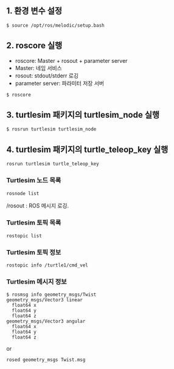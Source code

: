 ## 1. 환경 변수 설정

```{.no-highlight}
$ source /opt/ros/melodic/setup.bash
```

## 2. roscore 실행
 - roscore: Master + rosout + parameter server
  - Master: 네임 서비스
  - rosout: stdout/stderr 로깅
  - parameter server: 파라미터 저장 서버

```
$ roscore
```

## 3. turtlesim 패키지의 turtlesim_node 실행
```
$ rosrun turtlesim turtlesim_node
```

## 4. turtlesim 패키지의 turtle_teleop_key 실행
```
rosrun turtlesim turtle_teleop_key
```

### Turtlesim 노드 목록

```
rosnode list
```

/rosout : ROS 메시지 로깅.

### Turtlesim 토픽 목록
```
rostopic list
```

### Turtlesim 토픽 정보

```
rostopic info /turtle1/cmd_vel
```

### Turtlesim 메시지 정보

```
$ rosmsg info geometry_msgs/Twist
geometry_msgs/Vector3 linear
  float64 x
  float64 y
  float64 z
geometry_msgs/Vector3 angular
  float64 x
  float64 y
  float64 z
```

or

```
rosed geometry_msgs Twist.msg
```